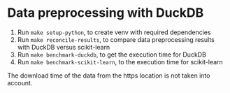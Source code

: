 # Data preprocessing with DuckDB

1. Run `make setup-python`, to create venv with required dependencies
2. Run `make reconcile-results`, to compare data preprocessing results with DuckDB versus scikit-learn
3. Run `make benchmark-duckdb`, to get the execution time for DuckDB
4. Run `make benchmark-scikit-learn`, to the execution time for scikit-learn

The download time of the data from the https location is not taken into account.
